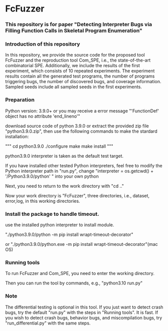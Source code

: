 # FcFuzzer

### This repository is for paper "Detecting Interpreter Bugs via Filling Function Calls in Skeletal Program Enumeration"


### Introduction of this repository

In this repository, we provide the source code for the proposed tool FcFuzzer and the reproduction tool Com_SPE, i.e., the state-of-the-art combinatorial SPE. Additionally, we include the results of the first experiment, which consists of 10 repeated experiments. The experiment results contain all the generated test programs, the number of programs triggering bugs, the number of discovered bugs, and coverage information. Sampled seeds include all sampled seeds in the first experiments. 



### Preparation

Python version: 3.9.0+ or you may receive a error message "'FunctionDef' object has no attribute 'end_lineno'"




download source code of python 3.9.0 or extract the provided zip file "python3.9.0.zip", then use the following commands to make the stardard installation:

"""
cd python3.9.0 
./configure
make 
make install
"""


python3.9.0 interpreter is taken as the default test target. 

If you have installed other tested Python interpreters, feel free to modify the Python interpreter path in "run.py", change "interpreter = os.getcwd() + '/Python3.9.0/python' "  into your own python 


Next, you need to return to the work directory with "cd .."


Now your work directory is "FcFuzzer", three directories, i.e., dataset, error,log, in this working directories.



### Install the package to handle timeout. 

use the installed python interpreter to install module.

"./python3.9.0/python -m pip install wrapt-timeout-decorator"

or "./python3.9.0/python.exe -m pip install wrapt-timeout-decorator"(mac OS)



 



### Running tools

To run FcFuzzer and Com_SPE, you need to enter the working directory.  



<!-- Next, you can configure the tested interpreter by replacing the configure of "interpreter" in  FcFuzzer/run.py  with the path of tested interpreters. -->


Then you can run the tool by commands, e.g., "python3.10 run.py"

### Note
The differential testing is optional in this tool.
If you just want to detect crash bugs, try the default "run.py" with the steps in "Running tools". It is fast.
If you wish to detect crash bugs, behavior bugs, and miscompilation bugs, try "run_differential.py" with the same steps.






